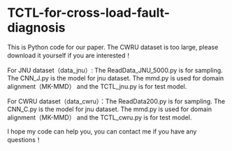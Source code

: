 # TCTL-for-cross-load-fault-diagnosis
This is Python code for our paper. The CWRU dataset is too large, please download it yourself if you are interested！

For JNU dataset（data_jnu）: The ReadData_JNU_5000.py is for sampling. The CNN_J.py is the model for jnu dataset. The mmd.py is used for domain alignment（MK-MMD） and the TCTL_jnu.py is for test model.

For CWRU dataset（data_cwru）：The ReadData200.py is for sampling. The CNN_C.py is the model for jnu dataset. The mmd.py is used for domain alignment（MK-MMD） and the TCTL_cwru.py is for test model.

I hope my code can help you, you can contact me if you have any questions！
